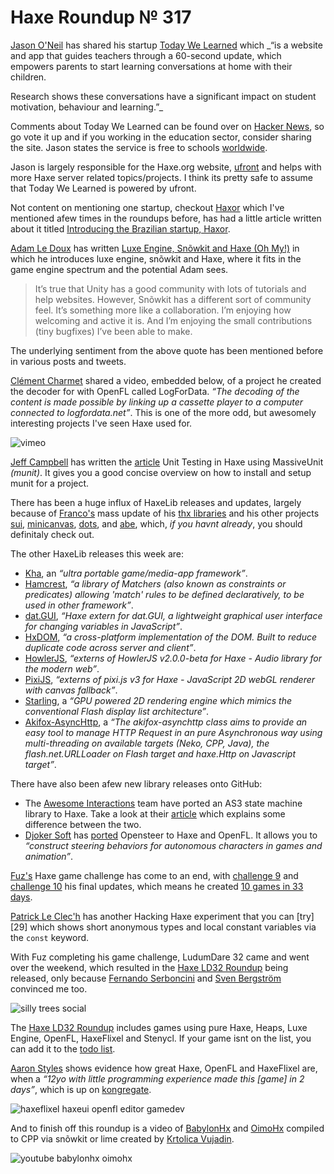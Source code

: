 [_template]: ../templates/roundup.html
[date]: / "2015-04-28 10:22:00"
[modified]: / "2015-04-28 10:22:00"
[published]: / "2015-04-28 10:22:00"
[“”]: a ""
# Haxe Roundup № 317

[Jason O'Neil][tw1] has shared his startup [Today We Learned][l1] which _“is a 
website and app that guides teachers through a 60-second update, which 
empowers parents to start learning conversations at home with their children.

Research shows these conversations have a significant impact on student 
motivation, behaviour and learning.”_

Comments about Today We Learned can be found over on [Hacker News][l2], so go vote it
up and if you working in the education sector, consider sharing the site. Jason states
the service is free to schools [worldwide][l3].

Jason is largely responsible for the Haxe.org website, [ufront][l4] and helps with 
more Haxe server related topics/projects. I think its pretty safe to assume
that Today We Learned is powered by ufront.

Not content on mentioning one startup, checkout [Haxor][l5] which I've mentioned
afew times in the roundups before, has had a little article written about it
titled [Introducing the Brazilian startup, Haxor][l6].

[Adam Le Doux][tw2] has written [Luxe Engine, Snõwkit and Haxe (Oh My!)][l7] in which
he introduces luxe engine, snõwkit and Haxe, where it fits in the game engine 
spectrum and the potential Adam sees.

> It’s true that Unity has a good community with lots of tutorials and help 
websites. However, Snõwkit has a different sort of community feel. It’s 
something more like a collaboration. I’m enjoying how welcoming and active it is. 
And I’m enjoying the small contributions (tiny bugfixes) I’ve been able to make.

The underlying sentiment from the above quote has been mentioned before in various
posts and tweets.

[Clément Charmet][tw3] shared a video, embedded below, of a project he created 
the decoder for with OpenFL called LogForData. _“The decoding of the content is 
made possible by linking up a cassette player to a computer connected to 
logfordata.net”_. This is one of the more odd, but awesomely interesting projects 
I've seen Haxe used for.

![vimeo](123623506)

[Jeff Campbell][tw12] has written the [article][l30] Unit Testing in Haxe using
MassiveUnit _(munit)_. It gives you a good concise overview on how to install and
setup munit for a project.

There has been a huge influx of HaxeLib releases and updates, largely because of
[Franco's][tw4] mass update of his [thx libraries][l8] and his other
projects [sui][l9], [minicanvas][l10], [dots][l11], and [abe][l12], which, _if you
havnt already_, you should definitaly check out.

The other HaxeLib releases this week are:
	
+ [Kha][l13], an _“ultra portable game/media-app framework”_.
+ [Hamcrest][l14], _“a library of Matchers (also known as constraints or 
predicates) allowing 'match' rules to be defined declaratively, to be used in 
other framework”_.
+ [dat.GUI][l15], _“Haxe extern for dat.GUI, a lightweight graphical user interface for changing variables in JavaScript”_.
+ [HxDOM][l16], _“a cross-platform implementation of the DOM. Built to reduce 
duplicate code across server and client”_.
+ [HowlerJS][l17], _“externs of HowlerJS v2.0.0-beta for Haxe - Audio library 
for the modern web”_.
+ [PixiJS][l18], _“externs of pixi.js v3 for Haxe - JavaScript 2D webGL 
renderer with canvas fallback”_.
+ [Starling][l19], a _“GPU powered 2D rendering engine which mimics the 
conventional Flash display list architecture”_.
+ [Akifox-AsyncHttp][l28], a _“The akifox-asynchttp class aims to 
provide an easy tool to manage HTTP Request in an pure Asynchronous way using 
multi-threading on available targets (Neko, CPP, Java), the flash.net.URLLoader 
on Flash target and haxe.Http on Javascript target”_.

There have also been afew new library releases onto GitHub:
	
+ The [Awesome Interactions][tw5] team have ported an AS3 state machine library to
Haxe. Take a look at their [article][l20] which explains some difference between the
two.
+ [Djoker Soft][tw6] has [ported][l21] Opensteer to Haxe and OpenFL. It allows you
to _“construct steering behaviors for autonomous characters in games and animation”_.

[Fuz's][tw7] Haxe game challenge has come to an end, with [challenge 9][l22] and
[challenge 10][l23] his final updates, which means he created [10 games in 33 days][l24].

[Patrick Le Clec'h][tw11] has another Hacking Haxe experiment that you can [try][29]
which shows short anonymous types and local constant variables via the `const` keyword.

With Fuz completing his game challenge, LudumDare 32 came and went over the weekend,
which resulted in the [Haxe LD32 Roundup][l25] being released, only because
[Fernando Serboncini][tw8] and [Sven Bergström][tw9] convinced me too.

![silly trees social](/img/317/sillytrees.png "Silly trees missed the memo to not auto-place over water by @ericmbernier in AWickedCurse.com")

The [Haxe LD32 Roundup][l25] includes games using pure Haxe, Heaps, Luxe Engine,
OpenFL, HaxeFlixel and Stenycl. If your game isnt on the list, you can add it
to the [todo list][l26].

[Aaron Styles][tw10] shows evidence how great Haxe, OpenFL and HaxeFlixel are, when
a _“12yo with little programming experience made this [game] in 2 days”_, which
is up on [kongregate][l27].

![haxeflixel haxeui openfl editor gamedev](/img/317/ide.png "@haza418 working on an editor for HaxeFlixel using HaxeUI and OpenFL")

And to finish off this roundup is a video of [BabylonHx][l31] and [OimoHx][l32]
compiled to CPP via snõwkit or lime created by [Krtolica Vujadin][gh1].

![youtube babylonhx oimohx](DphdCNEiBzs)

[gh1]: https://github.com/vujadin "@vujadin"

[tw12]: https://twitter.com/StampyTurtle "@StampyTurtle"
[tw11]: https://twitter.com/pleclech "@pleclech"
[tw10]: https://twitter.com/Charcoal "@Charcoal"
[tw9]: https://twitter.com/___discovery "@___discovery"
[tw8]: https://twitter.com/fserb "@fserb"
[tw7]: https://twitter.com/fuz_games "@fuz_games"
[tw6]: https://twitter.com/djokersoft "@djokersoft"
[tw5]: https://twitter.com/AwesomeIntGames "@AwesomeIntGames"
[tw4]: https://twitter.com/fponticelli "@fponticelli"
[tw3]: https://twitter.com/clemenchar "@clemenchar"
[tw2]: https://twitter.com/adamledoux "@adamledoux"
[tw1]: https://twitter.com/jasonaoneil "@jasonaoneil"
	
[l32]: https://github.com/vujadin/OimoHx "OimoHx on GitHub"
[l31]: https://github.com/vujadin/BabylonHx "BabylonHx on GitHub"
[l30]: http://therealjeffcampbell.com/?p=6994 "Unit Testing in Haxe using MassiveUnit"
[l29]: http://hacking-haxe.atouchofcode.com/#C2CB9 "Hacking Haxe Short Anonymouse type and const variables"
[l28]: http://lib.haxe.org/p/akifox-asynchttp "Akifox-AsyncHttp on HaxeLib"
[l27]: http://www.kongregate.com/games/emmikk/maze-runner "Maze Runner on Kongregate"
[l26]: https://github.com/skial/haxe.io/issues/118 "The Haxe LD32 Todo List on GitHub"
[l25]: http://haxe.io/ld/32/ "The Haxe LudumDare 32 Roundup"
[l24]: https://fuzdevlog.wordpress.com/2015/04/24/haxe-challenge-completed-10-games-in-33-days/ "Haxe Challenge Completed - 10 games in 33 days"
[l23]: https://fuzdevlog.wordpress.com/2015/04/24/haxe-challenge-game-10-completed/ "Haxe Challenge 10 Complete"
[l22]: https://fuzdevlog.wordpress.com/2015/04/23/haxe-challenge-game-9-completed/ "Haxe Challenge 9 Complete"
[l21]: https://github.com/akadjoker/haxesteer "HaxeSteer on GitHub"
[l20]: http://www.awesomeinteractions.com/a-port-of-as3-state-machine-to-haxe/ "A port of AS3 State Machine to Haxe"
[l19]: http://lib.haxe.org/p/starling "Starling on HaxeLib"
[l18]: http://lib.haxe.org/p/pixijs "PixiJS on HaxeLib"
[l17]: http://lib.haxe.org/p/howlerjs "HowlerJS on HaxeLib"
[l16]: http://lib.haxe.org/p/hxdom "HxDOM on HaxeLib"
[l15]: http://lib.haxe.org/p/dat.GUI "dat.GUI on HaxeLib"
[l14]: http://lib.haxe.org/p/hamcrest "Hamcrest on HaxeLib"
[l13]: http://lib.haxe.org/p/kha "Kha on HaxeLib"
[l12]: http://lib.haxe.org/p/abe "Abe on HaxeLib"
[l11]: http://lib.haxe.org/p/dots "Dots on HaxeLib"
[l10]: http://lib.haxe.org/p/minicanvas "Minicanvas on HaxeLib"
[l9]: http://lib.haxe.org/p/sui "Sui on HaxeLib"
[l8]: http://thx-lib.org "Thx libraries for Haxe"
[l7]: https://ledouxing.wordpress.com/2015/03/02/luxe-engine-snowkit-and-haxe-oh-my/ "Luxe Engine, Snowkit and Haxe (Oh My!)"
[l6]: http://gen.xyz/blog/haxor "Introducing the Brazilian startup, Haxor"
[l5]: http://haxor.xyz "Haxor Engine"
[l4]: https://github.com/ufront "UFront on GitHub"
[l3]: https://news.ycombinator.com/item?id=9436864 "Today We Learned - Free for schools worldwide"
[l2]: https://news.ycombinator.com/item?id=9432845 "Hacker News - Today We Learned"
[l1]: https://todaywelearned.co/ "Today We Learned"